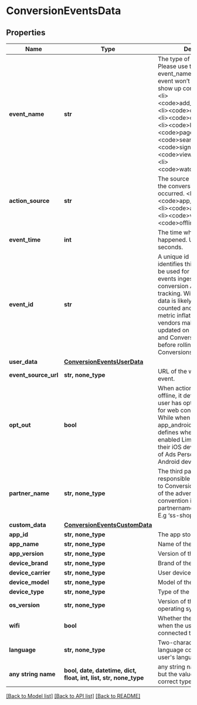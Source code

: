 # ConversionEventsData


## Properties
Name | Type | Description | Notes
------------ | ------------- | ------------- | -------------
**event_name** | **str** | The type of the user event. Please use the right event_name otherwise the event won’t be accepted and show up correctly in reports. &lt;li&gt;&lt;code&gt;add_to_cart&lt;/code&gt; &lt;li&gt;&lt;code&gt;checkout&lt;/code&gt; &lt;li&gt;&lt;code&gt;custom&lt;/code&gt; &lt;li&gt;&lt;code&gt;lead&lt;/code&gt; &lt;li&gt;&lt;code&gt;page_visit&lt;/code&gt; &lt;li&gt;&lt;code&gt;search&lt;/code&gt; &lt;li&gt;&lt;code&gt;signup&lt;/code&gt; &lt;li&gt;&lt;code&gt;view_category&lt;/code&gt; &lt;li&gt;&lt;code&gt;watch_video&lt;/code&gt; | 
**action_source** | **str** | The source indicating where the conversion event occurred. &lt;li&gt;&lt;code&gt;app_android&lt;/code&gt; &lt;li&gt;&lt;code&gt;app_ios&lt;/code&gt; &lt;li&gt;&lt;code&gt;web&lt;/code&gt; &lt;li&gt;&lt;code&gt;offline&lt;/code&gt; | 
**event_time** | **int** | The time when the event happened. Unix timestamp in seconds. | 
**event_id** | **str** | A unique id string that identifies this event and can be used for deduping between events ingested via both the conversion API and Pinterest tracking. Without this, event&#39;s data is likely to be double counted and will cause report metric inflation. Third-party vendors make sure this field is updated on both Pinterest tag and Conversions API side before rolling out template for Conversions API. | 
**user_data** | [**ConversionEventsUserData**](ConversionEventsUserData.md) |  | 
**event_source_url** | **str, none_type** | URL of the web conversion event. | [optional] 
**opt_out** | **bool** | When action_source is web or offline, it defines whether the user has opted out of tracking for web conversion events. While when action_source is app_android or app_ios, it defines whether the user has enabled Limit Ad Tracking on their iOS device, or opted out of Ads Personalization on their Android device. | [optional] 
**partner_name** | **str, none_type** | The third party partner name responsible to send the event to Conversions API on behalf of the advertiser. The naming convention is \&quot;ss-partnername\&quot; lowercase. E.g ‘ss-shopify’ | [optional] 
**custom_data** | [**ConversionEventsCustomData**](ConversionEventsCustomData.md) |  | [optional] 
**app_id** | **str, none_type** | The app store app ID. | [optional] 
**app_name** | **str, none_type** | Name of the app. | [optional] 
**app_version** | **str, none_type** | Version of the app. | [optional] 
**device_brand** | **str, none_type** | Brand of the user device. | [optional] 
**device_carrier** | **str, none_type** | User device&#39;s mobile carrier. | [optional] 
**device_model** | **str, none_type** | Model of the user device. | [optional] 
**device_type** | **str, none_type** | Type of the user device. | [optional] 
**os_version** | **str, none_type** | Version of the device operating system. | [optional] 
**wifi** | **bool** | Whether the event occurred when the user device was connected to wifi. | [optional] 
**language** | **str, none_type** | Two-character ISO-639-1 language code indicating the user&#39;s language. | [optional] 
**any string name** | **bool, date, datetime, dict, float, int, list, str, none_type** | any string name can be used but the value must be the correct type | [optional]

[[Back to Model list]](../README.md#documentation-for-models) [[Back to API list]](../README.md#documentation-for-api-endpoints) [[Back to README]](../README.md)


